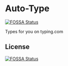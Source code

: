 # Auto-Type
[![FOSSA Status](https://app.fossa.io/api/projects/git%2Bgithub.com%2Fraphy1234%2FAuto-Type.svg?type=shield)](https://app.fossa.io/projects/git%2Bgithub.com%2Fraphy1234%2FAuto-Type?ref=badge_shield)

Types for you on typing.com


## License
[![FOSSA Status](https://app.fossa.io/api/projects/git%2Bgithub.com%2Fraphy1234%2FAuto-Type.svg?type=large)](https://app.fossa.io/projects/git%2Bgithub.com%2Fraphy1234%2FAuto-Type?ref=badge_large)